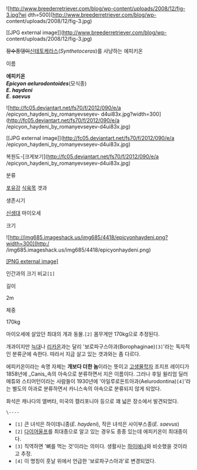 ![http://www.breederretriever.com/blog/wp-content/uploads/2008/12/fig-3.jpg?wi
dth=500](http://www.breederretriever.com/blog/wp-
content/uploads/2008/12/fig-3.jpg)

[[JPG external image]](http://www.breederretriever.com/blog/wp-
content/uploads/2008/12/fig-3.jpg)

<del>장수풍뎅이</del>[신테토케라스](%EC%8B%A0%ED%85%8C%ED%86%A0%EC%BC%80%EB%9D%BC%EC%8A%A4.md)(_Synthetoceras_)를 사냥하는 에피키온

  

이름

**에피키온**   
**_Epicyon aelurodontoides_**(모식종)   
**_E. haydeni_**   
**_E. saevus_**

![http://fc05.deviantart.net/fs70/f/2012/090/e/a
/epicyon_haydeni_by_romanyevseyev-
d4ui83x.jpg?width=300](http://fc05.deviantart.net/fs70/f/2012/090/e/a
/epicyon_haydeni_by_romanyevseyev-d4ui83x.jpg)

[[JPG external image]](http://fc05.deviantart.net/fs70/f/2012/090/e/a
/epicyon_haydeni_by_romanyevseyev-d4ui83x.jpg)

  
복원도-[크게보기](http://fc05.deviantart.net/fs70/f/2012/090/e/a
/epicyon_haydeni_by_romanyevseyev-d4ui83x.jpg)

분류

[포유강](%ED%8F%AC%EC%9C%A0%EB%A5%98.md)
[식육목](%EC%8B%9D%EC%9C%A1%EB%AA%A9.md) 갯과

생존시기

[신생대](%EC%8B%A0%EC%83%9D%EB%8C%80.md) 마이오세

크기

![http://img685.imageshack.us/img685/4418/epicyonhaydeni.png?width=300](http:/
/img685.imageshack.us/img685/4418/epicyonhaydeni.png)

[[PNG external
image]](http://img685.imageshack.us/img685/4418/epicyonhaydeni.png)

  
인간과의 크기 비교`[1]`

길이

2m

체중

170kg

  
마이오세에 살았던 최대의 개과 동물.`[2]` 몸무게만 170kg으로 추정된다.

개과이지만 [늑대](%EB%8A%91%EB%8C%80.md)나
[리카온](%EB%A6%AC%EC%B9%B4%EC%98%A8.md)과는 달리 '보로파구스아과(Borophaginae)`[3]`'라는
독자적인 분류군에 속한다. 따라서 지금 살고 있는 갯과와는 좀 다르다.

에피키온이라는 속명 자체는 **개보다 더한 놈**이라는 뜻이고
[고생물학자](%EA%B3%A0%EC%83%9D%EB%AC%BC%ED%95%99%EC%9E%90.md) 조지프 레이디가 1858년에
_Canis_속의 아속으로 분류하면서 지은 이름이다. 그러나 후일 윌리엄 딜러 매튜와 스티어턴이라는 사람들이 1930년에
'아일루로돈트아과(Aelurodontina)`[4]`'라는 별도의 아과로 분류하면서 카니스속의 아속으로 분류되지 않게 되었다.

화석은 캐나다의 앨버타, 미국의 캘리포니아 등으로 꽤 넓은 장소에서 발견되었다.

`\----`

  * `[1]` 큰 녀석은 하이데니종(_E. haydeni_), 작은 녀석은 사이부스종(_E. saevus_)
  * `[2]` [다이어울프](%EB%8B%A4%EC%9D%B4%EC%96%B4%EC%9A%B8%ED%94%84.md)를 최대종으로 알고 있는 경우도 종종 있는데 에피키온이 최대종이다.
  * `[3]` 직역하면 '뼈를 먹는 것'이라는 의미다. 생활사는 [하이에나](%ED%95%98%EC%9D%B4%EC%97%90%EB%82%98.md)와 비슷했을 것이라고 추정.
  * `[4]` 이 명칭이 훗날 위에서 언급한 '보로파구스아과'로 변경되었다.

